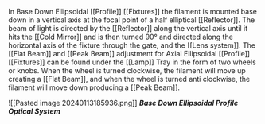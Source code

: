 In Base Down Ellipsoidal [[Profile]] [[Fixtures]] the filament is mounted base down in a vertical axis at the focal point of a half elliptical [[Reflector]]. The beam of light is directed by the [[Reflector]] along the vertical axis until it hits the [[Cold Mirror]] and is then turned 90° and directed along the horizontal axis of the fixture through the gate, and the [[Lens system]]. The [[Flat Beam]] and [[Peak Beam]] adjustment for Axial Ellipsoidal [[Profile]] [[Fixtures]] can be found under the [[Lamp]] Tray in the form of two wheels or knobs. When the wheel is turned clockwise, the filament will move up creating a [[Flat Beam]], and when the wheel is turned anti clockwise, the filament will move down producing a [[Peak Beam]]. 

![[Pasted image 20240113185936.png]]
***Base Down Ellipsoidal Profile Optical System***